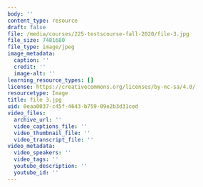 ```yaml
---
body: ''
content_type: resource
draft: false
file: /media/courses/225-testscourse-fall-2020/file-3.jpg
file_size: 7481680
file_type: image/jpeg
image_metadata:
  caption: ''
  credit: ''
  image-alt: ''
learning_resource_types: []
license: https://creativecommons.org/licenses/by-nc-sa/4.0/
resourcetype: Image
title: file 3.jpg
uid: 0eaa0037-c45f-4643-b759-09e2b3d31ced
video_files:
  archive_url: ''
  video_captions_file: ''
  video_thumbnail_file: ''
  video_transcript_file: ''
video_metadata:
  video_speakers: ''
  video_tags: ''
  youtube_description: ''
  youtube_id: ''
---
```

